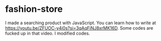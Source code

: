 # fashion-store
I made a searching product with JavaScript.
You can learn how to write at https://youtu.be/ZFUOC-y4i0s?si=3qAqFiNJ8xrMK16D.
Some codes are fucked up in that video.
I modified codes. 
